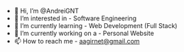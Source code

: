 - 👋 Hi, I’m @AndreiGNT
- 👀 I’m interested in - Software Engineering
- 🌱 I’m currently learning - Web Development (Full Stack)
- 🔭 I’m currently working on a - Personal Website
- 📫 How to reach me - aagirnet@gmail.com

<!---
AndreiGNT/AndreiGNT is a ✨ special ✨ repository because its `README.md` (this file) appears on your GitHub profile.
You can click the Preview link to take a look at your changes.
--->
